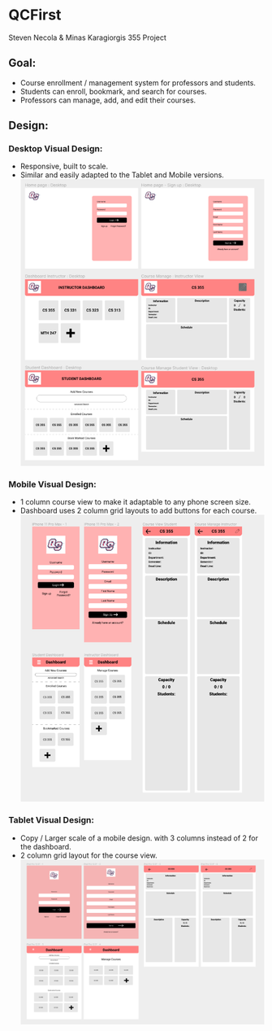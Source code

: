 # QCFirst
Steven Necola &amp; Minas Karagiorgis 355 Project
## Goal:
- Course enrollment / management system for professors and students.
- Students can enroll, bookmark, and search for courses.
- Professors can manage, add, and edit their courses.

## Design:
### Desktop Visual Design:
- Responsive, built to scale.
- Similar and easily adapted to the Tablet and Mobile versions.
![DesktopDash](https://github.com/snecola/qcfirst/blob/main/Visual%20Design/Desktop%20Visual%20Design.png?raw=true)


### Mobile Visual Design:
- 1 column course view to make it adaptable to any phone screen size.
- Dashboard uses 2 column grid layouts to add buttons for each course. 
![MobileDash](https://github.com/snecola/qcfirst/blob/main/Visual%20Design/Mobile%20Visual%20Design.png?raw=true)

### Tablet Visual Design:
- Copy / Larger scale of a mobile design. with 3 columns instead of 2 for the dashboard.
- 2 column grid layout for the course view.
![TabletDash](https://github.com/snecola/qcfirst/blob/main/Visual%20Design/Tablet%20Visual%20Design.png?raw=true)
